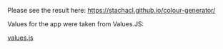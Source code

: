 Please see the result here: https://stachacl.github.io/colour-generator/

Values for the app were taken from Values.JS:

[values.js](https://github.com/noeldelgado/values.js)
